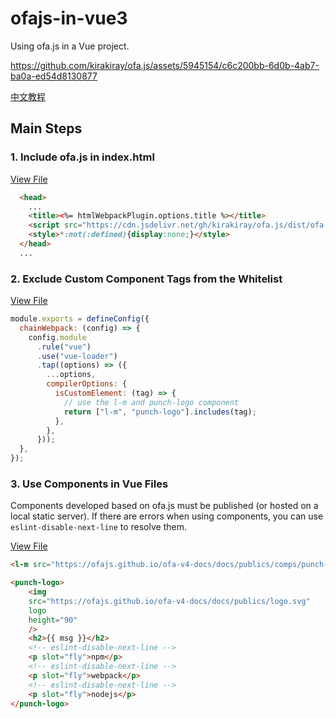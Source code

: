 # ofajs-in-vue3

Using ofa.js in a Vue project.

https://github.com/kirakiray/ofa.js/assets/5945154/c6c200bb-6d0b-4ab7-ba0a-ed54d8130877

[中文教程](./README-CN.md)

## Main Steps

### 1. Include ofa.js in index.html

[View File](./public/index.html)

```html
  <head>
    ...
    <title><%= htmlWebpackPlugin.options.title %></title>
    <script src="https://cdn.jsdelivr.net/gh/kirakiray/ofa.js/dist/ofa.min.js"></script>
    <style>*:not(:defined){display:none;}</style>
  </head>
  ...
```

### 2. Exclude Custom Component Tags from the Whitelist

[View File](./vue.config.js)

```javascript
module.exports = defineConfig({
  chainWebpack: (config) => {
    config.module
      .rule("vue")
      .use("vue-loader")
      .tap((options) => ({
        ...options,
        compilerOptions: {
          isCustomElement: (tag) => {
            // use the l-m and punch-logo component
            return ["l-m", "punch-logo"].includes(tag);
          },
        },
      }));
  },
});
```

### 3. Use Components in Vue Files

Components developed based on ofa.js must be published (or hosted on a local static server). If there are errors when using components, you can use `eslint-disable-next-line` to resolve them.

[View File](./src/components/HelloWorld.vue)

```html
<l-m src="https://ofajs.github.io/ofa-v4-docs/docs/publics/comps/punch-logo.html"></l-m>

<punch-logo>
    <img
    src="https://ofajs.github.io/ofa-v4-docs/docs/publics/logo.svg"
    logo
    height="90"
    />
    <h2>{{ msg }}</h2>
    <!-- eslint-disable-next-line -->
    <p slot="fly">npm</p>
    <!-- eslint-disable-next-line -->
    <p slot="fly">webpack</p>
    <!-- eslint-disable-next-line -->
    <p slot="fly">nodejs</p>
</punch-logo>
```